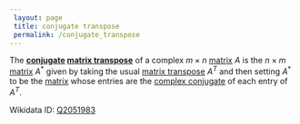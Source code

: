 ```yaml
---
 layout: page
 title: conjugate transpose
 permalink: /conjugate_transpose
---
```


The **[conjugate](https://defsmath.github.io/DefsMath/complex_conjugate) [matrix transpose](https://defsmath.github.io/DefsMath/matrix_transpose)** of a complex $m\times n$ [matrix](https://defsmath.github.io/DefsMath/matrix) $A$ is the $n \times m$ [matrix](https://defsmath.github.io/DefsMath/matrix) $A^*$ given by taking the usual [matrix transpose](https://defsmath.github.io/DefsMath/matrix_transpose) $A^T$ and then setting $A^*$ to be the [matrix](https://defsmath.github.io/DefsMath/matrix) whose entries are the [complex conjugate](https://defsmath.github.io/DefsMath/complex_conjugate) of each entry of $A^T$.

Wikidata ID: [Q2051983](https://www.wikidata.org/wiki/Q2051983)